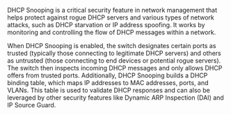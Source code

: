 
DHCP Snooping is a critical security feature in network management that helps protect against rogue DHCP servers and various types of network attacks, such as DHCP starvation or IP address spoofing. It works by monitoring and controlling the flow of DHCP messages within a network.

When DHCP Snooping is enabled, the switch designates certain ports as trusted (typically those connecting to legitimate DHCP servers) and others as untrusted (those connecting to end devices or potential rogue servers). The switch then inspects incoming DHCP messages and only allows DHCP offers from trusted ports. Additionally, DHCP Snooping builds a DHCP binding table, which maps IP addresses to MAC addresses, ports, and VLANs. This table is used to validate DHCP responses and can also be leveraged by other security features like Dynamic ARP Inspection (DAI) and IP Source Guard.

